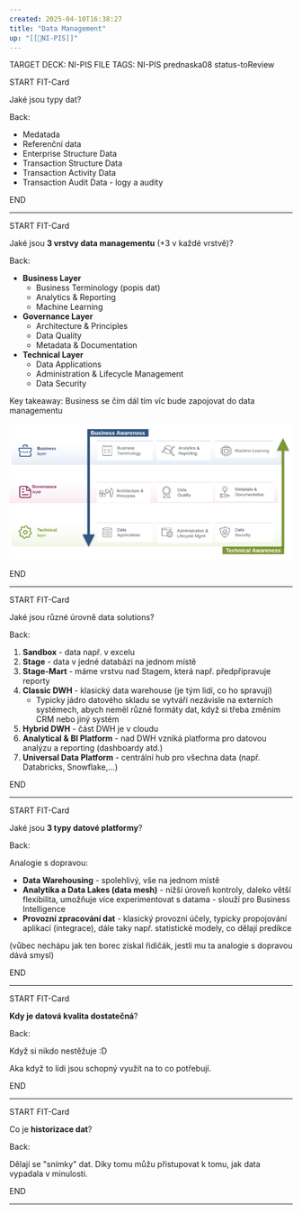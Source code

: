 ```yaml
---
created: 2025-04-10T16:38:27
title: "Data Management"
up: "[[📖NI-PIS]]"
---
```


TARGET DECK: NI-PIS
FILE TAGS: NI-PIS prednaska08 status-toReview


START
FIT-Card

Jaké jsou typy dat?

Back:

- Medatada
- Referenční data
- Enterprise Structure Data
- Transaction Structure Data
- Transaction Activity Data
- Transaction Audit Data - logy a audity
<!--ID: 1746599651762-->
END

---


START
FIT-Card

Jaké jsou **3 vrstvy data managementu** (+3 v každé vrstvě)? 

Back:

- **Business Layer**
	- Business Terminology (popis dat)
	- Analytics & Reporting
	- Machine Learning
- **Governance Layer**
	- Architecture & Principles
	- Data Quality
	- Metadata & Documentation
- **Technical Layer**
	- Data Applications
	- Administration & Lifecycle Management
	- Data Security

Key takeaway: Business se čím dál tím víc bude zapojovat do data managementu

![](../../Assets/Pasted%20image%2020250528163000.png)
<!--ID: 1746599651769-->
END

---


START
FIT-Card

Jaké jsou různé úrovně data solutions?

Back:

1. **Sandbox** - data např. v excelu
2. **Stage** - data v jedné databázi na jednom místě
3. **Stage-Mart** - máme vrstvu nad Stagem, která např. předpřipravuje reporty
4. **Classic DWH** - klasický data warehouse (je tým lidí, co ho spravují)
	- Typicky jádro datového skladu se vytváří nezávisle na externích systémech, abych neměl různé formáty dat, když si třeba změním CRM nebo jiný systém
5. **Hybrid DWH** - část DWH je v cloudu
6. **Analytical & BI Platform** - nad DWH vzniká platforma pro datovou analýzu a reporting (dashboardy atd.)
7. **Universal Data Platform** - centrální hub pro všechna data (např. Databricks, Snowflake,...)
<!--ID: 1746599651776-->
END

---


START
FIT-Card

Jaké jsou **3 typy datové platformy**? 

Back:

Analogie s dopravou:

- **Data Warehousing** - spolehlivý, vše na jednom místě
- **Analytika a Data Lakes (data mesh)** - nižší úroveň kontroly, daleko větší flexibilita, umožňuje více experimentovat s datama - slouží pro Business Intelligence
- **Provozní zpracování dat** - klasický provozní účely, typicky propojování aplikací (integrace), dále taky např. statistické modely, co dělají predikce

(vůbec nechápu jak ten borec získal řidičák, jestli mu ta analogie s dopravou dává smysl)
<!--ID: 1746599651784-->
END

---


START
FIT-Card

**Kdy je datová kvalita dostatečná**?

Back:

Když si nikdo nestěžuje :D

Aka když to lidi jsou schopný využít na to co potřebují.
<!--ID: 1746599651800-->
END

---


START
FIT-Card

Co je **historizace dat**?

Back:

Dělají se "snímky" dat. Díky tomu můžu přistupovat k tomu, jak data vypadala v minulosti.
<!--ID: 1746599651807-->
END

---
